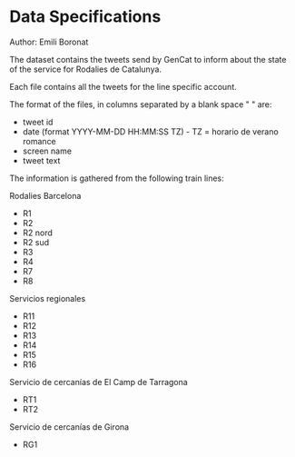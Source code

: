 Data Specifications
===================

Author: Emili Boronat

The dataset contains the tweets send by GenCat to inform about the 
state of the service for Rodalies de Catalunya.

Each file contains all the tweets for the line specific account.

The format of the files, in columns separated by a blank space " "
are:

* tweet id
* date (format YYYY-MM-DD HH:MM:SS TZ) - TZ = horario de verano romance
* screen name
* tweet text

The information is gathered from the following train lines:

Rodalies Barcelona
* R1  
* R2  
* R2 nord  
* R2 sud  
* R3  
* R4  
* R7  
* R8  

Servicios regionales
* R11  
* R12  
* R13  
* R14  
* R15  
* R16  

Servicio de cercanías de El Camp de Tarragona

* RT1  
* RT2  

Servicio de cercanías de Girona
* RG1  



